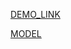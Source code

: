 [DEMO_LINK](https://ernestofernandezua.github.io/react-basic-02-test/)

[MODEL](https://lh3.googleusercontent.com/IjpPKSJlHwjtevN0R3E_IGI5G46D2eU12QaLYv_J9MIgduMmfRdSC1zom_Fuqwz8FB0ETXHYoIHBf8hTh3oyJZS82Qis5C0iSMp7sc36FMs94gl_fxbnB_52lDv2OaLt3Q=w1712)